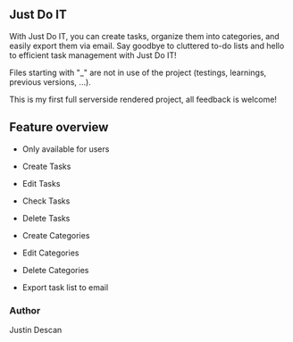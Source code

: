 ## Just Do IT

With Just Do IT, you can create tasks, organize them into categories, and easily export them via email. Say goodbye to cluttered to-do lists and hello to efficient task management with Just Do IT!

Files starting with "\_" are not in use of the project (testings, learnings, previous versions, ...).

This is my first full serverside rendered project, all feedback is welcome!

## Feature overview

- Only available for users

- Create Tasks
- Edit Tasks
- Check Tasks
- Delete Tasks

- Create Categories
- Edit Categories
- Delete Categories

- Export task list to email

### Author

Justin Descan
